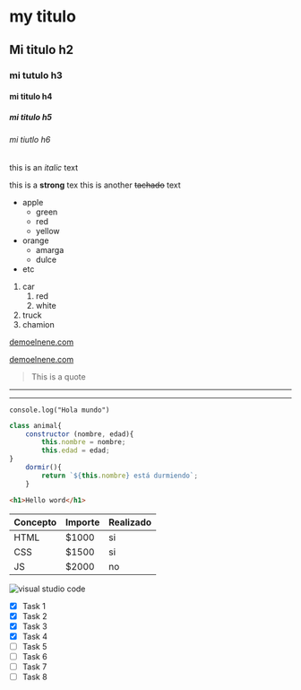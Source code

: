 <!-- Para que Github lo interprete tiene que llamarse README. -->

<!-- HEADINGS -->
# my titulo
## Mi titulo  h2
### mi tutulo h3 
#### mi titulo h4
##### mi titulo h5 
###### mi tiutlo h6 



<!-- TEXTO EN ITALICA -->
this is an *italic* text 



<!-- TEXTOS BOLD Y STRIKETHROUGH -->
this is a **strong** tex
this is another ~~tachado~~ text
<!-- si das enter al final del renglon da un salto de linea, sino se sigue sin salto de linea -->



<!-- UL y OL -->
* apple
    * green
    * red 
    * yellow
* orange
    * amarga 
    * dulce
* etc

1. car
    1. red
    2. white
2. truck 
3. chamion



<!-- ENLACES  -->
[demoelnene.com](https://www.demoelnene.com)
<!-- tienen que estar juntos sin espacios entre corchetes   -->
[demoelnene.com](https://www.demoelnene.com "Custom title")
<!-- las entrecomillas son para que cuando dejes el cursor aparezca un texto -->



<!-- CITAS -->
> This is a quote



<!-- LÍNEAS DIVISORAS -->
--- 
<!-- guion medio -->
___ 
<!-- guion bajo -->



<!-- LINEAS DE CÓDIGO -->
`console.log("Hola mundo")`
<!-- esto es para escribir una sola linea de código -->

```javascript
class animal{
    constructor (nombre, edad){
        this.nombre = nombre;
        this.edad = edad; 
}
    dormir(){
        return `${this.nombre} está durmiendo`;
    }
```
<!-- Esto es para escribir varias líneas de código, y para que las letras aparezcan de color necesitas especificar al inicio de las comillas cual es el lenguaje que estás utilizando.-->

```html
<h1>Hello word</h1>
```


<!-- TABLAS -->
|Concepto     | Importe  | Realizado|
|-------------|----------|----------|
|HTML         | $1000    |si        |
|CSS          | $1500    |    si    |
|JS           | $2000    |no        |



<!-- IMAGENES -->
![visual studio code](https://upload.wikimedia.org/wikipedia/commons/thumb/9/9a/Visual_Studio_Code_1.35_icon.svg/2048px-Visual_Studio_Code_1.35_icon.svg.png "VSc logo")

<!-- dale click izquierdo y pon "abrir imagen en una pestaña nueva" -->
<!-- La imagen se puede guardar localmente y colocas la direccion local del png o jpg, etc -->



 <!-- GITHUB MARKDOWN -->
 * [X] Task 1
 * [X] Task 2
 * [X] Task 3
 * [X] Task 4
 * [ ] Task 5
 * [ ] Task 6
 * [ ] Task 7
 * [ ] Task 8
 
 <!-- con espacio en blanco para que entienda github como casilla vacia -->
